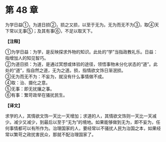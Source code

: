 # 第 48 章

为学日益①，为道日损②，损之又损，以至于无为。无为而无不为③，取④天下常以无事⑤；及其有事⑥，不足以取天下。

**【注释】**

①为学日益：为学，是反映探求外物的知识。此处的“学”当指政教礼乐。日益：指增加人的知见智巧。    
②为道日损：为道，是通过冥想或体验的途径，领悟事物未分化状态的“道”。此处的“道”，指自然之道，无为之道。损，指情欲文饰日渐泯损。    
③无为而无不为：不妄为，就没有什么事情做不成。    
④取：治、摄化之意。    
⑤无事：即无扰攘之事。    
⑥有事：繁苛政举在骚扰民生。

**【译文】**

求学的人，其情欲文饰一天比一天增加；求道的人，其情欲文饰则一天比一天减少。减少又减少，到最后以至于“无为”的境地。如果能够做到无为，即不妄为，任何事情都可以有所作为。治理国家的人，要经常以不骚扰人民为治国之本，如果经常以繁苛之政扰害民众，那就不配治理国家了。
